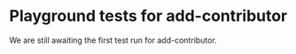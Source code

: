 # Playground tests for add-contributor
We are still awaiting the first test run for add-contributor.
